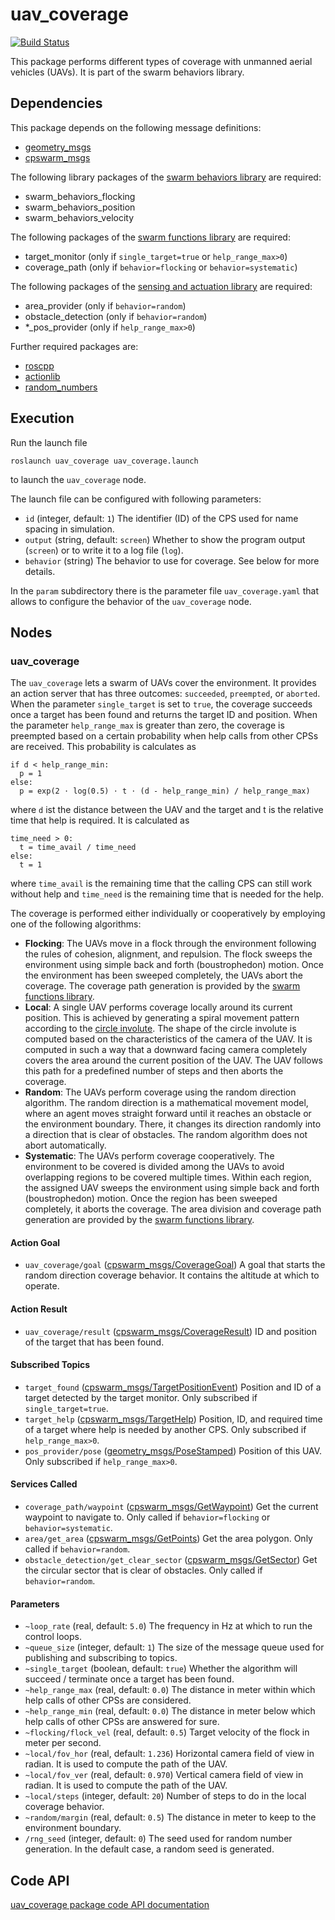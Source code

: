 # uav_coverage
[![Build Status](http://build.ros.org/buildStatus/icon?job=Ksrc_uX__uav_coverage__ubuntu_xenial__source)](http://build.ros.org/view/Ksrc_uX/job/Ksrc_uX__uav_coverage__ubuntu_xenial__source/)

This package performs different types of coverage with unmanned aerial vehicles (UAVs). It is part of the swarm behaviors library.

## Dependencies
This package depends on the following message definitions:
* [geometry_msgs](https://wiki.ros.org/geometry_msgs)
* [cpswarm_msgs](https://cpswarm.github.io/cpswarm_msgs/html/index-msg.html)

The following library packages of the [swarm behaviors library](https://github.com/cpswarm/swarm_behaviors) are required:
* swarm_behaviors_flocking
* swarm_behaviors_position
* swarm_behaviors_velocity

The following packages of the [swarm functions library](https://github.com/cpswarm/swarm_functions/) are required:
* target_monitor (only if `single_target=true` or `help_range_max>0`)
* coverage_path (only if `behavior=flocking` or `behavior=systematic`)


The following packages of the [sensing and actuation library](https://github.com/cpswarm/sensing_actuation) are required:
* area_provider (only if `behavior=random`)
* obstacle_detection (only if `behavior=random`)
* *_pos_provider (only if `help_range_max>0`)

Further required packages are:
* [roscpp](https://wiki.ros.org/roscpp/)
* [actionlib](https://wiki.ros.org/actionlib/)
* [random_numbers](https://wiki.ros.org/random_numbers/)

## Execution
Run the launch file
```
roslaunch uav_coverage uav_coverage.launch
```
to launch the `uav_coverage` node.

The launch file can be configured with following parameters:
* `id` (integer, default: `1`)
  The identifier (ID) of the CPS used for name spacing in simulation.
* `output` (string, default: `screen`)
  Whether to show the program output (`screen`) or to write it to a log file (`log`).
* `behavior` (string)
  The behavior to use for coverage. See below for more details.

In the `param` subdirectory there is the parameter file `uav_coverage.yaml` that allows to configure the behavior of the `uav_coverage` node.

## Nodes

### uav_coverage
The `uav_coverage` lets a swarm of UAVs cover the environment. It provides an action server that has three outcomes: `succeeded`, `preempted`, or `aborted`. When the parameter `single_target` is set to `true`, the coverage succeeds once a target has been found and returns the target ID and position. When the parameter `help_range_max` is greater than zero, the coverage is preempted based on a certain probability when help calls from other CPSs are received. This probability is calculates as

    if d < help_range_min:
      p = 1
    else:
      p = exp(2 ⋅ log(0.5) ⋅ t ⋅ (d - help_range_min) / help_range_max)

where `d` ist the distance between the UAV and the target and t is the relative time that help is required. It is calculated as

    time_need > 0:
      t = time_avail / time_need
    else:
      t = 1

where `time_avail` is the remaining time that the calling CPS can still work without help and `time_need` is the remaining time that is needed for the help.

The coverage is performed either individually or cooperatively by employing one of the following algorithms:
* **Flocking**: The UAVs move in a flock through the environment following the rules of cohesion, alignment, and repulsion.
The flock sweeps the environment using simple back and forth (boustrophedon) motion. Once the environment has been sweeped completely, the UAVs abort the coverage. The coverage path generation is provided by the [swarm functions library](https://github.com/cpswarm/swarm_functions/).
* **Local**: A single UAV performs coverage locally around its current position. This is achieved by generating a spiral movement pattern according to the [circle involute](http://mathworld.wolfram.com/CircleInvolute.html). The shape of the circle involute is computed based on the characteristics of the camera of the UAV. It is computed in such a way that a downward facing camera completely covers the area around the current position of the UAV. The UAV follows this path for a predefined number of steps and then aborts the coverage.
* **Random**: The UAVs perform coverage using the random direction algorithm. The random direction is a mathematical movement model, where an agent moves straight forward until it reaches an obstacle or the environment boundary. There, it changes its direction randomly into a direction that is clear of obstacles. The random algorithm does not abort automatically.
* **Systematic**: The UAVs perform coverage cooperatively. The environment to be covered is divided among the UAVs to avoid overlapping regions to be covered multiple times. Within each region, the assigned UAV sweeps the environment using simple back and forth (boustrophedon) motion. Once the region has been sweeped completely, it aborts the coverage. The area division and coverage path generation are provided by the [swarm functions library](https://github.com/cpswarm/swarm_functions/).

#### Action Goal
* `uav_coverage/goal` ([cpswarm_msgs/CoverageGoal](https://cpswarm.github.io/cpswarm_msgs/html/action/Coverage.html))
  A goal that starts the random direction coverage behavior. It contains the altitude at which to operate.

#### Action Result
* `uav_coverage/result` ([cpswarm_msgs/CoverageResult](https://cpswarm.github.io/cpswarm_msgs/html/action/Coverage.html))
  ID and position of the target that has been found.

#### Subscribed Topics
* `target_found` ([cpswarm_msgs/TargetPositionEvent](https://cpswarm.github.io/cpswarm_msgs/html/msg/TargetPositionEvent.html))
  Position and ID of a target detected by the target monitor. Only subscribed if `single_target=true`.
* `target_help` ([cpswarm_msgs/TargetHelp](https://cpswarm.github.io/cpswarm_msgs/html/msg/TargetHelp.html))
  Position, ID, and required time of a target where help is needed by another CPS. Only subscribed if `help_range_max>0`.
* `pos_provider/pose` ([geometry_msgs/PoseStamped](https://docs.ros.org/en/api/geometry_msgs/html/msg/PoseStamped.html))
  Position of this UAV. Only subscribed if `help_range_max>0`.

#### Services Called
* `coverage_path/waypoint` ([cpswarm_msgs/GetWaypoint](https://cpswarm.github.io/cpswarm_msgs/html/srv/GetWaypoint.html))
  Get the current waypoint to navigate to. Only called if `behavior=flocking` or `behavior=systematic`.
* `area/get_area` ([cpswarm_msgs/GetPoints](https://cpswarm.github.io/cpswarm_msgs/html/srv/GetPoints.html))
  Get the area polygon. Only called if `behavior=random`.
* `obstacle_detection/get_clear_sector` ([cpswarm_msgs/GetSector](https://cpswarm.github.io/cpswarm_msgs/html/srv/GetSector.html))
  Get the circular sector that is clear of obstacles. Only called if `behavior=random`.

#### Parameters
* `~loop_rate` (real, default: `5.0`)
  The frequency in Hz at which to run the control loops.
* `~queue_size` (integer, default: `1`)
  The size of the message queue used for publishing and subscribing to topics.
* `~single_target` (boolean, default: `true`)
  Whether the algorithm will succeed / terminate once a target has been found.
* `~help_range_max` (real, default: `0.0`)
  The distance in meter within which help calls of other CPSs are considered.
* `~help_range_min` (real, default: `0.0`)
  The distance in meter below which help calls of other CPSs are answered for sure.
* `~flocking/flock_vel` (real, default: `0.5`)
  Target velocity of the flock in meter per second.
* `~local/fov_hor` (real, default: `1.236`)
  Horizontal camera field of view in radian. It is used to compute the path of the UAV.
* `~local/fov_ver` (real, default: `0.970`)
  Vertical camera field of view in radian. It is used to compute the path of the UAV.
* `~local/steps` (integer, default: `20`)
  Number of steps to do in the local coverage behavior.
* `~random/margin` (real, default: `0.5`)
  The distance in meter to keep to the environment boundary.
* `/rng_seed` (integer, default: `0`)
  The seed used for random number generation. In the default case, a random seed is generated.

## Code API
[uav_coverage package code API documentation](https://cpswarm.github.io/swarm_behaviors/uav_coverage/docs/html/files.html)
